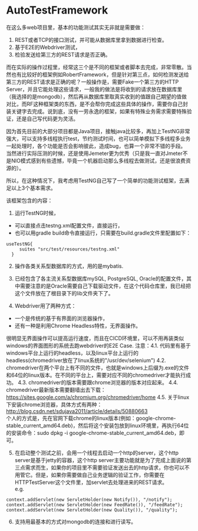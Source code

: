 # AutoTestFramework
在这么多web项目里，基本的功能测试其实无非就是需要做： 
1. REST或者TCP的接口测试，并可能从数据库里拿到数据进行检查。
2. 基于E2E的Webdriver测试， 
3. 检验发送给第三方的REST请求是否正确。

而在实际的操作过程里，经常这三个是不同的框架或者脚本去完成，非常零散。当然也有比较好的框架例如RobertFramework，但是针对第三点，如何检测发送给第三方的REST请求是正确的呢？一般操作是，需要Fake一个第三方的HTTP Server，并且它能处理这些请求，一般我的做法是将收到的请求放在数据库里（我选择的是mongodb），然后再从数据库里取真实收到的值跟自己期望的值做对比，而RF这种框架类的东西，是不会帮你完成这些具体的操作，需要你自己封装关键字去完成。说到底，没有一劳永逸的框架，如果有特殊业务需求需要特殊验证，还是自己写代码更为灵活。 

因为首先目前的大部分项目都是Java项目，接触java比较多，再加上TestNG非常强大，可以支持多线程执行test，节约测试时间，也可以简单模拟下多线程多业务一起处理时，各个功能是否会影响彼此，造成bug，也算一个非常不错的手段。 当然进行实际压测的时候，还是使用Jemeter更为优秀（只是我一直对Jmeter不是NIO模式感到有些遗憾，毕竟一个机器启动那么多线程去做测试，还是很浪费资源的）。

所以，在这种情况下，我考虑用TestNG自己写了一个简单的功能测试框架，去满足以上3个基本需求。  

该框架包含的内容： 

1. 运行TestNG时候，
  * 可以直接点击testng.xml配置文件，直接运行，
  * 也可以用gradle build命令直接运行，只需要在build.gradle文件里配置如下： 
  
  ```
  useTestNG{
       suites "src/test/resources/testng.xml"
    }
 ```
 
2. 操作各类关系型数据库的方式，用的是mybatis. 

3. 已经包含了各主流关系型数据库mySQL, PostgreSQL, Oracle的配置文件，其中需要注意的是Oracle需要自己下载驱动文件，在这个代码仓库里，我已经把这个文件放在了根目录下的lib文件夹下了。 

4. Webdriver用了两种方式： 
* 一个是传统的基于有界面的浏览器操作，
* 还有一种是利用Chrome Headless特性，无界面操作。 

很明显无界面操作可以提高运行速度，而且在CICD环境里，可以不用再装类似windows的界面图形的系统去跑webdriver的E2E Case.
注意：4.1. 代码里有基于windows平台上运行的headless，以及linux平台上运行的headless(chromedriver放在了linux系统的"/usr/dev/selenium")
	  4.2. chromedriver在两个平台上有不同的文件，也就是windows上后缀为.exe的文件和64位的linux版本。在不同的平台上，需要对应不同的chromedriver才能执行成功。
	  4.3. chromedriver的版本需要跟chrome浏览器的版本对应起来。
	  4.4. chromedriver最新版本需要翻墙出去下载：https://sites.google.com/a/chromium.org/chromedriver/home
	  4.5. 关于linux下安装chrome浏览器，具体方式有两种：http://blog.csdn.net/sdujava2011/article/details/50880663  
	  个人的方式是，先在官网下载chrome的linux版本(例如：google-chrome-stable_current_amd64.deb)，然后将这个安装包放到linux环境里，再执行64位的安装命令：sudo dpkg -i google-chrome-stable_current_amd64.deb，即可。

5. 在启动整个测试之前，会用一个线程去启动一个http的server，这个http server是基于jetty的容器，这个http server主要功能就是为了完成上面说的第三点需求而生，如果你的项目里不需要验证发送出去的http请求，你也可以不用管它。但是，如果你需要做自己业务逻辑的验证工作，你需要在HTTPTestServer这个文件里，加servlet去处理进来的REST请求。  
e.g.
```
context.addServlet(new ServletHolder(new Notify()), "/notify");
context.addServlet(new ServletHolder(new FeedRate()), "/feedRate");
context.addServlet(new ServletHolder(new Quality()), "/quality");
```

6. 支持用最基本的方式对mongodb的连接和进行读写。
